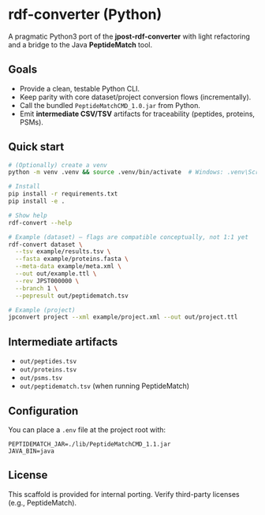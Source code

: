 # rdf-converter (Python)

A pragmatic Python3 port of the **jpost-rdf-converter** with light refactoring and a bridge to the Java **PeptideMatch** tool.

## Goals

- Provide a clean, testable Python CLI.
- Keep parity with core dataset/project conversion flows (incrementally).
- Call the bundled `PeptideMatchCMD_1.0.jar` from Python.
- Emit **intermediate CSV/TSV** artifacts for traceability (peptides, proteins, PSMs).

## Quick start

```bash
# (Optionally) create a venv
python -m venv .venv && source .venv/bin/activate  # Windows: .venv\Scripts\activate

# Install
pip install -r requirements.txt
pip install -e .

# Show help
rdf-convert --help

# Example (dataset) — flags are compatible conceptually, not 1:1 yet
rdf-convert dataset \
  --tsv example/results.tsv \
  --fasta example/proteins.fasta \
  --meta-data example/meta.xml \
  --out out/example.ttl \
  --rev JPST000000 \
  --branch 1 \
  --pepresult out/peptidematch.tsv

# Example (project)
jpconvert project --xml example/project.xml --out out/project.ttl
```

## Intermediate artifacts

- `out/peptides.tsv`
- `out/proteins.tsv`
- `out/psms.tsv`
- `out/peptidematch.tsv` (when running PeptideMatch)

## Configuration

You can place a `.env` file at the project root with:

```
PEPTIDEMATCH_JAR=./lib/PeptideMatchCMD_1.1.jar
JAVA_BIN=java
```

## License

This scaffold is provided for internal porting. Verify third-party licenses (e.g., PeptideMatch).

